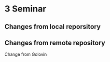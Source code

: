 # 3 Seminar

## Changes from local reporsitory


## Changes from remote repository


Change from Golovin